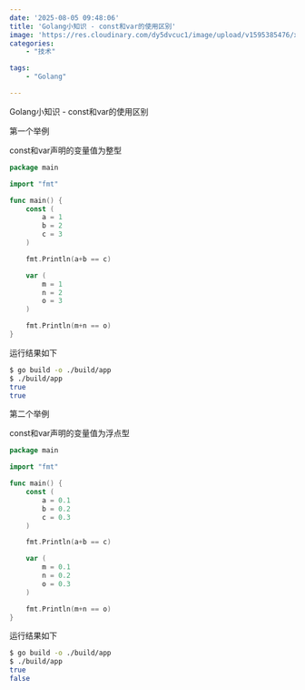 ```yaml
---
date: '2025-08-05 09:48:06'
title: 'Golang小知识 - const和var的使用区别'
image: 'https://res.cloudinary.com/dy5dvcuc1/image/upload/v1595385476/xiaorongmao/golang.jpg'
categories:
    - "技术"

tags:
    - "Golang"

---
```


Golang小知识 - const和var的使用区别

第一个举例

const和var声明的变量值为整型

```go
package main

import "fmt"

func main() {
	const (
		a = 1
		b = 2
		c = 3
	)

	fmt.Println(a+b == c)

	var (
		m = 1
		n = 2
		o = 3
	)

	fmt.Println(m+n == o)
}
```

运行结果如下

```bash
$ go build -o ./build/app
$ ./build/app
true
true
```

第二个举例

const和var声明的变量值为浮点型

```go
package main

import "fmt"

func main() {
	const (
		a = 0.1
		b = 0.2
		c = 0.3
	)

	fmt.Println(a+b == c)

	var (
		m = 0.1
		n = 0.2
		o = 0.3
	)

	fmt.Println(m+n == o)
}
```

运行结果如下

```bash
$ go build -o ./build/app
$ ./build/app
true
false
```
